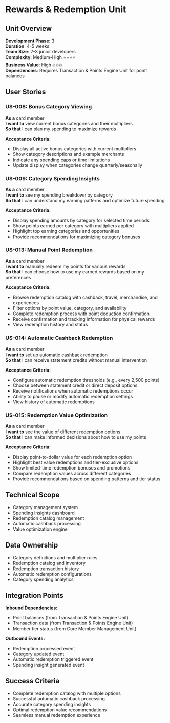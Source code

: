 # Rewards & Redemption Unit

## Unit Overview
**Development Phase**: 3  
**Duration**: 4-5 weeks  
**Team Size**: 2-3 junior developers  
**Complexity**: Medium-High ⭐⭐⭐⭐  
**Business Value**: High 🔥🔥🔥  
**Dependencies**: Requires Transaction & Points Engine Unit for point balances  

## User Stories

### US-008: Bonus Category Viewing
**As a** card member  
**I want to** view current bonus categories and their multipliers  
**So that** I can plan my spending to maximize rewards  

**Acceptance Criteria:**
- Display all active bonus categories with current multipliers
- Show category descriptions and example merchants
- Indicate any spending caps or time limitations
- Update display when categories change quarterly/seasonally

### US-009: Category Spending Insights
**As a** card member  
**I want to** see my spending breakdown by category  
**So that** I can understand my earning patterns and optimize future spending  

**Acceptance Criteria:**
- Display spending amounts by category for selected time periods
- Show points earned per category with multipliers applied
- Highlight top earning categories and opportunities
- Provide recommendations for maximizing category bonuses

### US-013: Manual Point Redemption
**As a** card member  
**I want to** manually redeem my points for various rewards  
**So that** I can choose how to use my earned rewards based on my preferences  

**Acceptance Criteria:**
- Browse redemption catalog with cashback, travel, merchandise, and experiences
- Filter options by point value, category, and availability
- Complete redemption process with point deduction confirmation
- Receive confirmation and tracking information for physical rewards
- View redemption history and status

### US-014: Automatic Cashback Redemption
**As a** card member  
**I want to** set up automatic cashback redemption  
**So that** I can receive statement credits without manual intervention  

**Acceptance Criteria:**
- Configure automatic redemption thresholds (e.g., every 2,500 points)
- Choose between statement credit or direct deposit options
- Receive notifications when automatic redemptions occur
- Ability to pause or modify automatic redemption settings
- View history of automatic redemptions

### US-015: Redemption Value Optimization
**As a** card member  
**I want to** see the value of different redemption options  
**So that** I can make informed decisions about how to use my points  

**Acceptance Criteria:**
- Display point-to-dollar value for each redemption option
- Highlight best value redemptions and tier-exclusive options
- Show limited-time redemption bonuses and promotions
- Compare redemption values across different categories
- Provide recommendations based on spending patterns and tier status

## Technical Scope
- Category management system
- Spending insights dashboard
- Redemption catalog management
- Automatic cashback processing
- Value optimization engine

## Data Ownership
- Category definitions and multiplier rules
- Redemption catalog and inventory
- Redemption transaction history
- Automatic redemption configurations
- Category spending analytics

## Integration Points
**Inbound Dependencies:**
- Point balances (from Transaction & Points Engine Unit)
- Transaction data (from Transaction & Points Engine Unit)
- Member tier status (from Core Member Management Unit)

**Outbound Events:**
- Redemption processed event
- Category updated event
- Automatic redemption triggered event
- Spending insight generated event

## Success Criteria
- Complete redemption catalog with multiple options
- Successful automatic cashback processing
- Accurate category spending insights
- Optimal redemption value recommendations
- Seamless manual redemption experience
